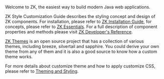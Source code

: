 Welcome to ZK, the easiest way to build modern Java web applications.

ZK Style Customization Guide describes the styling concept and design of
ZK components. For installation, please refer to [ZK Installation Guide](ZK_Installation_Guide), for concepts, please refer to
[ZK Essentials](http://books.zkoss.org/zkessentials-book/master/). For a
full description of component properties and methods please visit [ZK Developer's Reference]({{site.baseurl}}/zk_dev_ref).

[ZK Themes](http://code.google.com/p/zkthemes/) is an open source
project that has a collection of various themes, including breeze,
silvertail and sapphire. You could derive your own theme from any of
them and it is also a good source to know how a custom theme works.

For more details about customize theme and how to apply customize CSS,
please refer to [ Theming and Styling]({{site.baseurl}}/zk_dev_ref/theming_and_styling).
